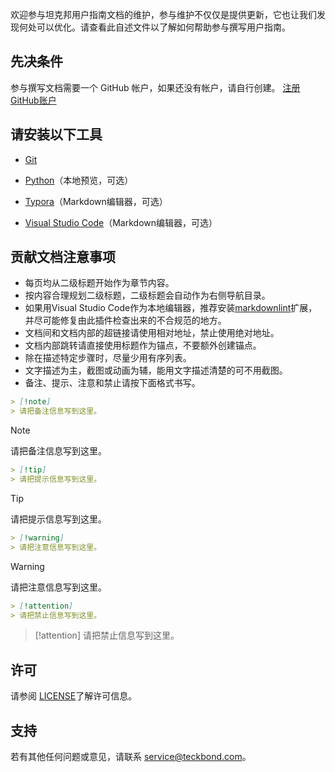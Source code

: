 
欢迎参与坦克邦用户指南文档的维护，参与维护不仅仅是提供更新，它也让我们发现何处可以优化。请查看此自述文件以了解如何帮助参与撰写用户指南。

## 先决条件

参与撰写文档需要一个 GitHub 帐户，如果还没有帐户，请自行创建。 [注册GitHub账户](https://github.com/join)

## 请安装以下工具

- [Git](https://git-scm.com/download)

- [Python](https://www.python.org/downloads/)（本地预览，可选）

- [Typora](https://typora.io/)（Markdown编辑器，可选）

- [Visual Studio Code](https://code.visualstudio.com/Download)（Markdown编辑器，可选）


## 贡献文档注意事项

- 每页均从二级标题开始作为章节内容。
- 按内容合理规划二级标题，二级标题会自动作为右侧导航目录。
- 如果用Visual Studio Code作为本地编辑器，推荐安装[markdownlint](https://marketplace.visualstudio.com/items?itemName=DavidAnson.vscode-markdownlint)扩展，并尽可能修复由此插件检查出来的不合规范的地方。
- 文档间和文档内部的超链接请使用相对地址，禁止使用绝对地址。
- 文档内部跳转请直接使用标题作为锚点，不要额外创建锚点。
- 除在描述特定步骤时，尽量少用有序列表。
- 文字描述为主，截图或动画为辅，能用文字描述清楚的可不用截图。
- 备注、提示、注意和禁止请按下面格式书写。

```markdown
> [!note] 
> 请把备注信息写到这里。
```

> [!note] 
> 请把备注信息写到这里。

```markdown
> [!tip] 
> 请把提示信息写到这里。
```

> [!tip] 
> 请把提示信息写到这里。

```markdown
> [!warning] 
> 请把注意信息写到这里。
```

> [!warning] 
> 请把注意信息写到这里。

```markdown
> [!attention] 
> 请把禁止信息写到这里。
```

> [!attention] 
> 请把禁止信息写到这里。

## 许可

请参阅 [LICENSE](LICENSE.md)了解许可信息。

## 支持

若有其他任何问题或意见，请联系 [service@teckbond.com](mailto:service@teckbond.com)。